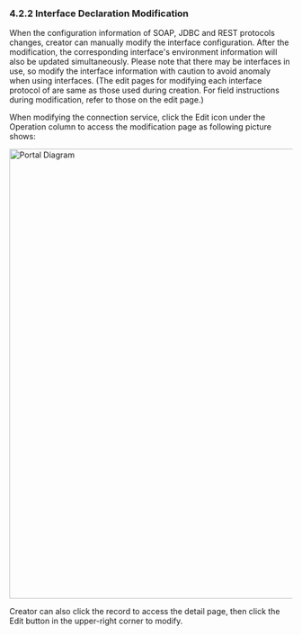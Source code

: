 ### 4.2.2 Interface Declaration Modification

When the configuration information of SOAP, JDBC and REST protocols changes, creator can manually modify the interface configuration. After the modification, the corresponding interface's environment information will also be updated simultaneously. Please note that there may be interfaces in use, so modify the interface information with caution to avoid anomaly when using interfaces. (The edit pages for modifying each interface protocol of are same as those used during creation. For field instructions during modification, refer to those on the edit page.)

When modifying the connection service, click the Edit icon under the Operation column to access the modification page as following picture shows:

<div style={{ display: 'flex', justifyContent: 'left' }}>
  <img src="/img/Interface Declaration Modification.png" alt="Portal Diagram" width="800" />
</div>

Creator can also click the record to access the detail page, then click the Edit button in the upper-right corner to modify.
 
